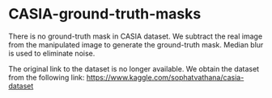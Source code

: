 # CASIA-ground-truth-masks
There is no ground-truth mask in CASIA dataset. 
We subtract the real image from the manipulated image to generate the ground-truth mask. Median blur is used to eliminate noise.

The original link to the dataset is no longer available.
We obtain the dataset from the following link:
https://www.kaggle.com/sophatvathana/casia-dataset
